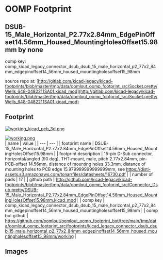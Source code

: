 # OOMP Footprint  
## DSUB-15_Male_Horizontal_P2.77x2.84mm_EdgePinOffset14.56mm_Housed_MountingHolesOffset15.98mm  by none  
  
oomp key: oomp_kicad_legacy_connector_dsub_dsub_15_male_horizontal_p2_77x2_84mm_edgepinoffset14_56mm_housed_mountingholesoffset15_98mm  
  
source repo at: [http://gitlab.com/kicad-legacy/kicad-footprints/blob/master/tmp/data/oomlout_oomp_footprint_src/Socket.pretty/Wells_648-0482211SA01.kicad_mod](http://gitlab.com/kicad-legacy/kicad-footprints/blob/master/tmp/data/oomlout_oomp_footprint_src/Socket.pretty/Wells_648-0482211SA01.kicad_mod)  
## Footprint  
  
[![working_kicad_pcb_3d.png](working_kicad_pcb_3d_600.png)](working_kicad_pcb_3d.png)  
  
[![working.png](working_600.png)](working.png)  
| name | value | 
| --- | --- | 
| footprint name | DSUB-15_Male_Horizontal_P2.77x2.84mm_EdgePinOffset14.56mm_Housed_MountingHolesOffset15.98mm | 
| footprint description | 15-pin D-Sub connector, horizontal/angled (90 deg), THT-mount, male, pitch 2.77x2.84mm, pin-PCB-offset 14.56mm, distance of mounting holes 33.3mm, distance of mounting holes to PCB edge 15.979999999999999mm, see https://disti-assets.s3.amazonaws.com/tonar/files/datasheets/16730.pdf | 
| number of pads | 17 | 
| github path | http://github.com/kicad-legacy/kicad-footprints/blob/master/tmp/data/oomlout_oomp_footprint_src/Connector_Dsub.pretty/DSUB-15_Male_Horizontal_P2.77x2.84mm_EdgePinOffset14.56mm_Housed_MountingHolesOffset15.98mm.kicad_mod | 
| oomp key | oomp_kicad_legacy_connector_dsub_dsub_15_male_horizontal_p2_77x2_84mm_edgepinoffset14_56mm_housed_mountingholesoffset15_98mm | 
| oomp bot github | https://github.com/oomlout/oomlout_oomp_footprint_bot/tree/main/tmp/data/oomlout_oomp_footprint_src/footprints/kicad_legacy_connector_dsub_dsub_15_male_horizontal_p2_77x2_84mm_edgepinoffset14_56mm_housed_mountingholesoffset15_98mm/working | 
## Images  
